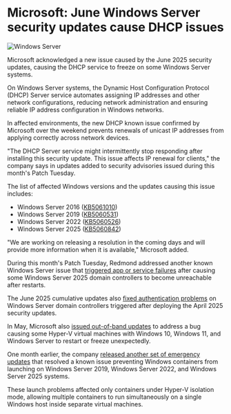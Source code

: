 # Microsoft: June Windows Server security updates cause DHCP issues

![Windows Server](https://www.bleepstatic.com/content/hl-images/2024/05/16/Windows-Server.jpg)

Microsoft acknowledged a new issue caused by the June 2025 security updates, causing the DHCP service to freeze on some Windows Server systems.

On Windows Server systems, the Dynamic Host Configuration Protocol (DHCP) Server service automates assigning IP addresses and other network configurations, reducing network administration and ensuring reliable IP address configuration in Windows networks.

In affected environments, the new DHCP known issue confirmed by Microsoft over the weekend prevents renewals of unicast IP addresses from applying correctly across network devices.

"The DHCP Server service might intermittently stop responding after installing this security update. This issue affects IP renewal for clients," the company says in updates added to security advisories issued during this month's Patch Tuesday.

The list of affected Windows versions and the updates causing this issue includes:

* Windows Server 2016 ([KB5061010](https://support.microsoft.com/en-us/topic/june-10-2025-kb5061010-os-build-14393-8148-6766ca26-dc1e-4592-b959-d0c92d6deb6f))
* Windows Server 2019 ([KB5060531](https://support.microsoft.com/en-gb/topic/june-10-2025-kb5060531-os-build-17763-7434-32fce7e7-305d-4d32-913f-3fdc0709a763))
* Windows Server 2022 ([KB5060526](https://support.microsoft.com/en-us/topic/june-10-2025-kb5060526-os-build-20348-3807-4e9453c4-6602-48ea-b349-689cd66dfdb9))
* Windows Server 2025 ([KB5060842](https://support.microsoft.com/en-us/topic/june-10-2025-kb5060842-os-build-26100-4349-47ff300b-2a04-440c-9476-2860d04fce8d))

"We are working on releasing a resolution in the coming days and will provide more information when it is available," Microsoft added.

During this month's Patch Tuesday, Redmond addressed another known Windows Server issue that [triggered app or service failures](https://www.bleepingcomputer.com/news/microsoft/microsoft-fixes-unreachable-windows-server-domain-controllers/) after causing some Windows Server 2025 domain controllers to become unreachable after restarts.

The June 2025 cumulative updates also [fixed authentication problems](https://www.bleepingcomputer.com/news/microsoft/microsoft-fixes-windows-server-auth-issues-caused-by-april-updates/) on Windows Server domain controllers triggered after deploying the April 2025 security updates.

In May, Microsoft also [issued out-of-band updates](https://www.bleepingcomputer.com/news/microsoft/windows-server-emergency-update-fixes-hyper-v-vm-freezes-restart-issues/) to address a bug causing some Hyper-V virtual machines with Windows 10, Windows 11, and Windows Server to restart or freeze unexpectedly.

One month earlier, the company [released another set of emergency updates](https://www.bleepingcomputer.com/news/microsoft/new-windows-server-emergency-updates-fix-container-launch-issue/) that resolved a known issue preventing Windows containers from launching on Windows Server 2019, Windows Server 2022, and Windows Server 2025 systems.

These launch problems affected only containers under Hyper-V isolation mode, allowing multiple containers to run simultaneously on a single Windows host inside separate virtual machines.
